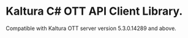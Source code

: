 # Kaltura C# OTT API Client Library.
Compatible with Kaltura OTT server version 5.3.0.14289 and above.
